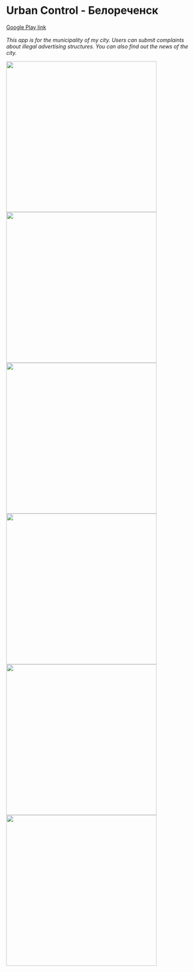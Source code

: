 # Urban Control - Белореченск

[Google Play link](https://play.google.com/store/apps/details?id=com.ruslanbadaev.urbancontrol)
<br>
<br>
<i>
    This app is for the municipality of my city. Users can submit complaints about illegal advertising structures. You can also find out the news of the city.
</i>
<div align="" style="border: 0px solid; border-radius:8px;">
    <img src="/screenshots/NghwFPSNVo0.jpg" width="400px"</img> 
</div>

<div align="" style="border-radius:8px;">
    <img src="/screenshots/JxOoTuWN8O0.jpg" width="400px"</img> 
</div>

<div align="" style="border-radius:8px;">
    <img src="/screenshots/RBd6wSgojAY.jpg" width="400px"</img> 
</div>

<div align="" style="border-radius:8px;">
    <img src="/screenshots/ZQvWgxnGfJ0.jpg" width="400px"</img> 
</div>

<div align="" style="border-radius:8px;">
    <img src="/screenshots/hesbU0LutFg.jpg" width="400px"</img> 
</div>

<div align="" style="border-radius:8px;">
    <img src="/screenshots/w-pYPLbVu6A-2.jpg" width="400px"</img> 
</div>


